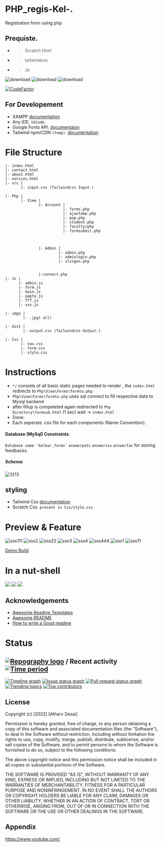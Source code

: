 # PHP_regis-Kel-.

Registration form using php 

## Prequiste.

- >Scratch Html
- >tailwindcss
- >Js

![download](https://user-images.githubusercontent.com/67428572/163125682-be729cb1-e01b-4532-a005-8cc42b9def89.png)
![download](https://user-images.githubusercontent.com/67428572/163125865-40f93fdc-69b2-48ae-ae2e-5a6c2e726fbf.png)
![download](https://user-images.githubusercontent.com/67428572/163125996-f147491c-141f-401a-a808-da535c22fd95.png)

[![CodeFactor](https://www.codefactor.io/repository/github/otherwa/php_regis-kel-/badge)](https://www.codefactor.io/repository/github/otherwa/php_regis-kel-)

## For Developement

- XAMPP [documentation](https://www.apachefriends.org/index.html)
- Any IDE. `VSCode`.
- Google Fonts API. [documentaion](https://fonts.google.com/knowledge)
- Tailwind npm/CDN `(temp)`. [documentation](https://tailwindcss.com/docs/installation)

# File Structure

```
|- index.html
|- contact.html
|- about.html
|- notices.html
|- src |
       |- input.css (Tailwindcss Input.)

|- Php |
       |- View |
               |- Account |
                          |- forms.php
                          |- ajaxtemp.php
                          |- pap.php
                          |- student.php
                          |- faculty/php
                          |- formsubmit.php
                          
                         
               
               |- Admin |
                        |- admin.php
                        |- adminlogin.php
                        |- xlxsgen.php
                                                
               
               |-connect.php
|- Js |
      |- admin.js
      |- form.js
      |- main.js
      |- papto.js
      |- fff.js
      |- sss.js
      
|- imgs |
        |- .jpg( all)

|- dist |
        |- output.css (Tailwindcss Output.)
        
|- Css |
       |- nav.css
       |- form.css
       |- style.css
```

# Instructions

- `*/` consists of all basic static pages needed to render , the `index.html` redirects to `Php\View\Forms\formto.php`.
- `Php\View\Forms\formto.php` uses sql connect to fill respective data to Mysql backend
- after fillup is compeleted again redirected to `Php Directory\formsub.html` (1 sec) wait -> `index.html`
- Done.
- Each seperate .css file for each components (Name Convention).

#### Database (MySql) Constraints.

`Database name 'kelkar_forms'`
`answerpats` `answersss` `answerfac` for storing feedbacks.

##### Schema
![1213](https://user-images.githubusercontent.com/67428572/169552870-e5ff8c4f-b770-4b39-9b5d-b7e381f1977a.png)

## styling

- Tailwind Css [documentation](https://tailwindcss.com/docs/installation)
- Scratch Css. `present in Css/style.css`

# Preview & Feature
![sss111](https://user-images.githubusercontent.com/67428572/170446860-39d0202f-7a9e-4649-b955-01ca37c02b1d.png)
![sss2](https://user-images.githubusercontent.com/67428572/170446864-d377be48-e0bf-44d3-b48b-2436e36a91b9.png)
![sss22](https://user-images.githubusercontent.com/67428572/170446868-fb9ddc1f-33bd-42bf-89f6-1d9ac1fa0fa5.png)
![sss3](https://user-images.githubusercontent.com/67428572/170446871-890a1fc8-14c5-4700-8f38-454592e76099.png)
![sss4](https://user-images.githubusercontent.com/67428572/170446876-1d5a6e98-b729-4315-93aa-803bb405b6d1.png)
![sss444](https://user-images.githubusercontent.com/67428572/170446878-e0778382-0fae-46c6-90fc-8bb51d3fcda3.png)
![sss1](https://user-images.githubusercontent.com/67428572/170446881-5d45912e-ff41-4d20-982b-0b6d02a160f9.png)
![sss11](https://user-images.githubusercontent.com/67428572/170446885-8063d5db-35b8-43ed-9261-77ab220a7e00.png)



 [Demo Build](http://form123.epizy.com/)

# In a nut-shell

![](https://www.meme-arsenal.com/memes/a81c61c281b518e3d545aa6dadf2c0b8.jpg)
![](https://www.meme-arsenal.com/memes/d48dec40c8e413c60329cb6784248a13.jpg)
![](https://memegenerator.net/img/instances/61394033/i-know-css.jpg)





## Acknowledgements

 - [Awesome Readme Templates](https://awesomeopensource.com/project/elangosundar/awesome-README-templates)
 - [Awesome README](https://github.com/matiassingers/awesome-readme)
 - [How to write a Good readme](https://bulldogjob.com/news/449-how-to-write-a-good-readme-for-your-github-project)

# Status

## [![Repography logo](https://images.repography.com/logo.svg)](https://repography.com) / Recent activity [![Time period](https://images.repography.com/25186133/Otherwa/PHP_regis-Kel-/recent-activity/2d39f7ec9a6a0a126598cef5bd926a77_badge.svg)](https://repography.com)
[![Timeline graph](https://images.repography.com/25186133/Otherwa/PHP_regis-Kel-/recent-activity/2d39f7ec9a6a0a126598cef5bd926a77_timeline.svg)](https://github.com/Otherwa/PHP_regis-Kel-/commits)
[![Issue status graph](https://images.repography.com/25186133/Otherwa/PHP_regis-Kel-/recent-activity/2d39f7ec9a6a0a126598cef5bd926a77_issues.svg)](https://github.com/Otherwa/PHP_regis-Kel-/issues)
[![Pull request status graph](https://images.repography.com/25186133/Otherwa/PHP_regis-Kel-/recent-activity/2d39f7ec9a6a0a126598cef5bd926a77_prs.svg)](https://github.com/Otherwa/PHP_regis-Kel-/pulls)
[![Trending topics](https://images.repography.com/25186133/Otherwa/PHP_regis-Kel-/recent-activity/2d39f7ec9a6a0a126598cef5bd926a77_words.svg)](https://github.com/Otherwa/PHP_regis-Kel-/commits)
[![Top contributors](https://images.repography.com/25186133/Otherwa/PHP_regis-Kel-/recent-activity/2d39f7ec9a6a0a126598cef5bd926a77_users.svg)](https://github.com/Otherwa/PHP_regis-Kel-/graphs/contributors)

## License

Copyright (c) [2022] [Atharv Desai]

Permission is hereby granted, free of charge, to any person obtaining a copy
of this software and associated documentation files (the "Software"), to deal
in the Software without restriction, including without limitation the rights
to use, copy, modify, merge, publish, distribute, sublicense, and/or sell
copies of the Software, and to permit persons to whom the Software is
furnished to do so, subject to the following conditions:

The above copyright notice and this permission notice shall be included in all
copies or substantial portions of the Software.

THE SOFTWARE IS PROVIDED "AS IS", WITHOUT WARRANTY OF ANY KIND, EXPRESS OR
IMPLIED, INCLUDING BUT NOT LIMITED TO THE WARRANTIES OF MERCHANTABILITY,
FITNESS FOR A PARTICULAR PURPOSE AND NONINFRINGEMENT. IN NO EVENT SHALL THE
AUTHORS OR COPYRIGHT HOLDERS BE LIABLE FOR ANY CLAIM, DAMAGES OR OTHER
LIABILITY, WHETHER IN AN ACTION OF CONTRACT, TORT OR OTHERWISE, ARISING FROM,
OUT OF OR IN CONNECTION WITH THE SOFTWARE OR THE USE OR OTHER DEALINGS IN THE
SOFTWARE.

## Appendix

https://www.youtube.com/
